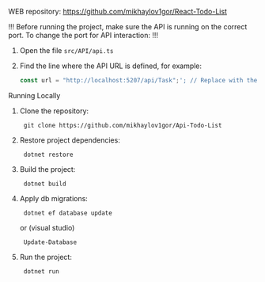 WEB repository: https://github.com/mikhaylov1gor/React-Todo-List

!!! Before running the project, make sure the API is running on the correct port. To change the port for API interaction: !!!

1. Open the file `src/API/api.ts` 
2. Find the line where the API URL is defined, for example:

   ```typescript
   const url = "http://localhost:5207/api/Task";'; // Replace with the port your API is running on

Running Locally

1. Clone the repository:

 		git clone https://github.com/mikhaylov1gor/Api-Todo-List
   
2. Restore project dependencies:

	 	dotnet restore

3. Build the project:

		dotnet build

4. Apply db migrations:

		dotnet ef database update

	or (visual studio)

		Update-Database

5. Run the project:

		dotnet run
